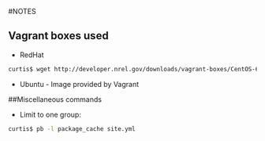 #NOTES

## Vagrant boxes used

* RedHat

```bash
curtis$ wget http://developer.nrel.gov/downloads/vagrant-boxes/CentOS-6.5-x86_64-v20140311.box
```

* Ubuntu - Image provided by Vagrant

##Miscellaneous commands

* Limit to one group:

```bash
curtis$ pb -l package_cache site.yml 
```